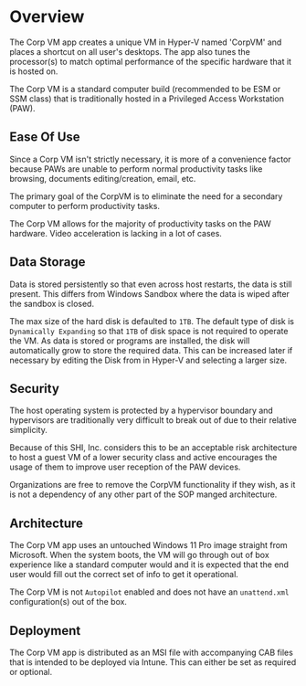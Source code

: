 # Overview

The Corp VM app creates a unique VM in Hyper-V named 'CorpVM' and places a shortcut on all user's desktops.
The app also tunes the processor(s) to match optimal performance of the specific hardware that it is hosted on.

The Corp VM is a standard computer build (recommended to be ESM or SSM class) that is traditionally hosted in a Privileged Access Workstation (PAW).

## Ease Of Use

Since a Corp VM isn't strictly necessary, it is more of a convenience factor because PAWs are unable to perform normal productivity tasks like browsing, documents editing/creation, email, etc.

The primary goal of the CorpVM is to eliminate the need for a secondary computer to perform productivity tasks.

The Corp VM allows for the majority of productivity tasks on the PAW hardware. Video acceleration is lacking in a lot of cases.

## Data Storage

Data is stored persistently so that even across host restarts, the data is still present. This differs from Windows Sandbox where the data is wiped after the sandbox is closed.

The max size of the hard disk is defaulted to `1TB`.
The default type of disk is `Dynamically Expanding` so that `1TB` of disk space is not required to operate the VM. As data is stored or programs are installed, the disk will automatically grow to store the required data.
This can be increased later if necessary by editing the Disk from in Hyper-V and selecting a larger size.

## Security

The host operating system is protected by a hypervisor boundary and hypervisors are traditionally very difficult to break out of due to their relative simplicity.

Because of this SHI, Inc. considers this to be an acceptable risk architecture to host a guest VM of a lower security class and active encourages the usage of them to improve user reception of the PAW devices.

Organizations are free to remove the CorpVM functionality if they wish, as it is not a dependency of any other part of the SOP manged architecture.

## Architecture

The Corp VM app uses an untouched Windows 11 Pro image straight from Microsoft. When the system boots, the VM will go through out of box experience like a standard computer would and it is expected that the end user would fill out the correct set of info to get it operational.

The Corp VM is not `Autopilot` enabled and does not have an `unattend.xml` configuration(s) out of the box.

## Deployment

The Corp VM app is distributed as an MSI file with accompanying CAB files that is intended to be deployed via Intune.
This can either be set as required or optional.
